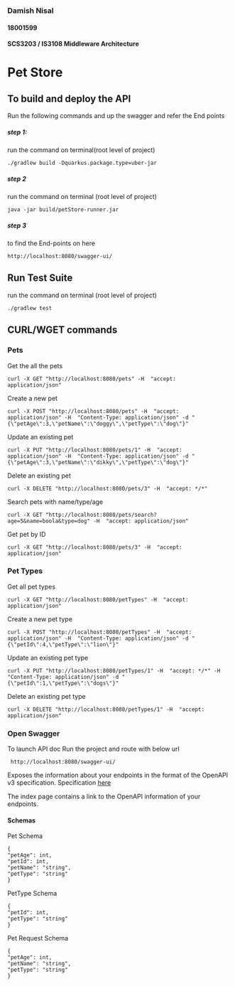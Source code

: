 ### Damish Nisal
#### 18001599
#### SCS3203 / IS3108 Middleware Architecture
# Pet Store

## To build and deploy the API

Run the following commands and up the swagger and refer the End points

##### step 1:
run the command on terminal(root level of project)

    ./gradlew build -Dquarkus.package.type=uber-jar

##### step 2
run the command on terminal (root level of project)

    java -jar build/petStore-runner.jar

##### step 3
to find the End-points on here

    http://localhost:8080/swagger-ui/

## Run Test Suite
run the command on terminal (root level of project)

    ./gradlew test

## CURL/WGET commands

### Pets 
Get the all the pets

    curl -X GET "http://localhost:8080/pets" -H  "accept: application/json"

Create a new pet

    curl -X POST "http://localhost:8080/pets" -H  "accept: application/json" -H  "Content-Type: application/json" -d "{\"petAge\":3,\"petName\":\"doggy\",\"petType\":\"dog\"}"
    
Update an existing pet

    curl -X PUT "http://localhost:8080/pets/1" -H  "accept: application/json" -H  "Content-Type: application/json" -d "{\"petAge\":3,\"petName\":\"dikky\",\"petType\":\"dog\"}"

Delete an existing pet

    curl -X DELETE "http://localhost:8080/pets/3" -H  "accept: */*"

Search pets with name/type/age

    curl -X GET "http://localhost:8080/pets/search?age=5&name=boola&type=dog" -H  "accept: application/json"

Get pet by ID
    
    curl -X GET "http://localhost:8080/pets/3" -H  "accept: application/json"

### Pet Types

Get all pet types

    curl -X GET "http://localhost:8080/petTypes" -H  "accept: application/json"

Create a new pet type

    curl -X POST "http://localhost:8080/petTypes" -H  "accept: application/json" -H  "Content-Type: application/json" -d "{\"petId\":4,\"petType\":\"lion\"}"

Update an existing pet type

    curl -X PUT "http://localhost:8080/petTypes/1" -H  "accept: */*" -H  "Content-Type: application/json" -d "{\"petId\":1,\"petType\":\"dogs\"}"

Delete an existing  pet type

    curl -X DELETE "http://localhost:8080/petTypes/1" -H  "accept: application/json"


### Open Swagger

To launch API doc Run the project and route with below url

     http://localhost:8080/swagger-ui/

Exposes the information about your endpoints in the format of the OpenAPI v3 specification. Specification [here](https://microprofile.io/project/eclipse/microprofile-open-api)

The index page contains a link to the OpenAPI information of your endpoints.




#### Schemas
Pet Schema

    {
    "petAge": int,
    "petId": int,
    "petName": "string",
    "petType": "string" 
    }

PetType Schema
    
    {
    "petId": int,
    "petType": "string"
    }

Pet Request Schema

    {
    "petAge": int,
    "petName": "string",
    "petType": "string"
    }
    
